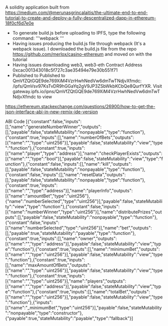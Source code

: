 A solidity application built from https://medium.com/@merunasgrincalaitis/the-ultimate-end-to-end-tutorial-to-create-and-deploy-a-fully-descentralized-dapp-in-ethereum-18f0cf6d7e0e

- To generate build.js before uploading to IPFS, type the following command:
    '''webpack '''
- Having issues producing the build.js file through webpack (It's a webpack issue). I downloaded the build.js file from the repo https://github.com/merlox/casino-ethereum and moved on with the tutorial
- Having issues downloading web3, web3-eth
Contract Address 0xcac001343018c5f727c3ae35494e79e30b551f71
- Published to Published to QmVfZQtGQE9de769XiM4VzrHwhNedVw6dmTwTNdjvXfmdc: /ipfs/QmVsv97KsTvDR9hGGaYq2gV9JP3ZSbWkbKCbQe8QurfYXR. Visit gateway.ipfs.io/ipns/QmVfZQtGQE9de769XiM4VzrHwhNedVw6dmTwTNdjvXfmdc to view 


https://ethereum.stackexchange.com/questions/26900/how-to-get-the-json-interface-abi-in-new-remix-ide-version


ABI Code
[{"constant":false,"inputs":[],"name":"generateNumberWinner","outputs":[],"payable":false,"stateMutability":"nonpayable","type":"function"},{"constant":true,"inputs":[],"name":"numberOfBets","outputs":[{"name":"","type":"uint256"}],"payable":false,"stateMutability":"view","type":"function"},{"constant":true,"inputs":[{"name":"player","type":"address"}],"name":"checkPlayerExists","outputs":[{"name":"","type":"bool"}],"payable":false,"stateMutability":"view","type":"function"},{"constant":false,"inputs":[],"name":"kill","outputs":[],"payable":false,"stateMutability":"nonpayable","type":"function"},{"constant":false,"inputs":[],"name":"resetData","outputs":[],"payable":false,"stateMutability":"nonpayable","type":"function"},{"constant":true,"inputs":[{"name":"","type":"address"}],"name":"playerInfo","outputs":[{"name":"amountBet","type":"uint256"},{"name":"numberSelected","type":"uint256"}],"payable":false,"stateMutability":"view","type":"function"},{"constant":false,"inputs":[{"name":"numberWinner","type":"uint256"}],"name":"distributePrizes","outputs":[],"payable":false,"stateMutability":"nonpayable","type":"function"},{"constant":false,"inputs":[{"name":"numberSelected","type":"uint256"}],"name":"bet","outputs":[],"payable":true,"stateMutability":"payable","type":"function"},{"constant":true,"inputs":[],"name":"owner","outputs":[{"name":"","type":"address"}],"payable":false,"stateMutability":"view","type":"function"},{"constant":true,"inputs":[],"name":"minimumBet","outputs":[{"name":"","type":"uint256"}],"payable":false,"stateMutability":"view","type":"function"},{"constant":true,"inputs":[],"name":"maxAmountOfBets","outputs":[{"name":"","type":"uint256"}],"payable":false,"stateMutability":"view","type":"function"},{"constant":true,"inputs":[{"name":"","type":"uint256"}],"name":"players","outputs":[{"name":"","type":"address"}],"payable":false,"stateMutability":"view","type":"function"},{"constant":true,"inputs":[],"name":"totalBet","outputs":[{"name":"","type":"uint256"}],"payable":false,"stateMutability":"view","type":"function"},{"inputs":[{"name":"_minimumBet","type":"uint256"}],"payable":false,"stateMutability":"nonpayable","type":"constructor"},{"payable":true,"stateMutability":"payable","type":"fallback"}]
